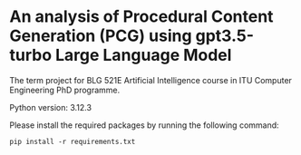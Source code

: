 # An analysis of Procedural Content Generation (PCG) using gpt3.5-turbo Large Language Model
The term project for BLG 521E Artificial Intelligence course in ITU Computer Engineering PhD programme.

Python version: 3.12.3

Please install the required packages by running the following command:

```pip install -r requirements.txt```
